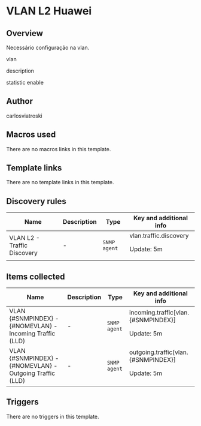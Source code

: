 # VLAN L2 Huawei

## Overview

Necessário configuração na vlan.


 


vlan 


 description 


 statistic enable

## Author

carlosviatroski

## Macros used

There are no macros links in this template.

## Template links

There are no template links in this template.

## Discovery rules

|Name|Description|Type|Key and additional info|
|----|-----------|----|----|
|VLAN L2 - Traffic Discovery|<p>-</p>|`SNMP agent`|vlan.traffic.discovery<p>Update: 5m</p>|
## Items collected

|Name|Description|Type|Key and additional info|
|----|-----------|----|----|
|VLAN {#SNMPINDEX} - {#NOMEVLAN} - Incoming Traffic (LLD)|<p>-</p>|`SNMP agent`|incoming.traffic[vlan.{#SNMPINDEX}]<p>Update: 5m</p>|
|VLAN {#SNMPINDEX} - {#NOMEVLAN} - Outgoing Traffic (LLD)|<p>-</p>|`SNMP agent`|outgoing.traffic[vlan.{#SNMPINDEX}]<p>Update: 5m</p>|
## Triggers

There are no triggers in this template.

